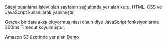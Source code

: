 Siteyi puanlama işlevi olan sayfanın sağ altında yer alan kutu. 
HTML, CSS ve JavaScript kullanılarak yapılmıştır.

Gerçek bir data akışı oluyormuş hissi olsun diye JavaScript fonksiyonlarına 200ms Timeout koyulmuştur.

Amazon S3 üzerinde yer alan [Demo](http://rateus-project.s3-website.eu-central-1.amazonaws.com/)
